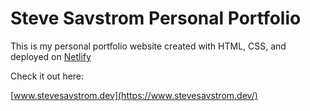 # Steve Savstrom Personal Portfolio

This is my personal portfolio website created with HTML, CSS, and deployed on [Netlify](https://www.netlify.com/blog/2016/09/29/a-step-by-step-guide-deploying-on-netlify/)

Check it out here:

[www.stevesavstrom.dev](https://www.stevesavstrom.dev/)